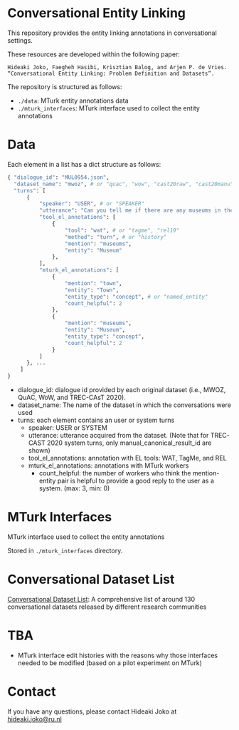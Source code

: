 Conversational Entity Linking
============

This repository provides the entity linking annotations in conversational settings.

These resources are developed within the following paper:

```
Hideaki Joko, Faegheh Hasibi, Krisztian Balog, and Arjen P. de Vries. “Conversational Entity Linking: Problem Definition and Datasets”.
```

The repository is structured as follows:
- `./data`: MTurk entity annotations data
- `./mturk_interfaces`: MTurk interface used to collect the entity annotations

# Data
Each element in a list has a dict structure as follows:

```py
{ "dialogue_id": "MUL0954.json",
  "dataset_name": "mwoz", # or "quac", "wow", "cast20raw", "cast20manu"
  "turns": [
      {
          "speaker": "USER", # or "SPEAKER"
          "utterance": "Can you tell me if there are any museums in the west part of town?",
          "tool_el_annotations": [
              {
                  "tool": "wat", # or "tagme", "rel19"
                  "method": "turn", # or "history"
                  "mention": "museums",
                  "entity": "Museum"
              },
          ],
          "mturk_el_annotations": [
              {
                  "mention": "town",
                  "entity": "Town",
                  "entity_type": "concept", # or "named_entity"
                  "count_helpful": 2
              },
              {
                  "mention": "museums",
                  "entity": "Museum",
                  "entity_type": "concept",
                  "count_helpful": 2
              }
          ]
      }, ...
    ]
}
```

- dialogue_id: dialogue id provided by each original dataset (i.e., MWOZ, QuAC, WoW, and TREC-CAsT 2020). 
- dataset_name: The name of the dataset in which the conversations were used
- turns: each element contains an user or system turns
  - speaker: USER or SYSTEM
  - utterance: utterance acquired from the dataset. (Note that for TREC-CAST 2020 system turns, only manual_canonical_result_id are shown)
  - tool_el_annotations: annotation with EL tools: WAT, TagMe, and REL
  - mturk_el_annotations: annotations with MTurk workers
    - count_helpful: the number of workers who think the mention-entity pair is helpful to provide a good reply to the user as a system. (max: 3, min: 0)

# MTurk Interfaces

MTurk interface used to collect the entity annotations

Stored in `./mturk_interfaces` directory.

# Conversational Dataset List

[Conversational Dataset List](https://docs.google.com/spreadsheets/d/1N5_5gBKlGR-OrigRNct4jQ6iEqSycyqcoN61JpsHFDQ/edit?usp=sharing): A comprehensive list of around 130 conversational datasets released by different research communities

# TBA
- MTurk interface edit histories with the reasons why those interfaces needed to be modified (based on a pilot experiment on MTurk)

# Contact

If you have any questions, please contact Hideaki Joko at hideaki.joko@ru.nl